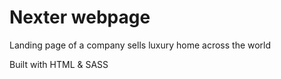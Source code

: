 # Nexter webpage

Landing page of a company sells luxury home across the world

Built with HTML & SASS